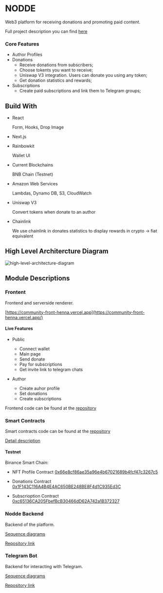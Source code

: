 # NODDE

Web3 platform for receiving donations and promoting paid content. 

Full project description you can find [here](https://elated-couch-eca.notion.site/Full-presentation-cc5fae9085d74dae97002608c9cc056a)

### Core Features

- Author Profiles
- Donations
  - Receive donations from subscribers;
  - Choose tokents you want to receive;
  - Uniswap V3 integration. Users can donate you using any token;
  - Get donation statistics and rewards;
- Subscriptions
  - Create paid subscriptions and link them to Telegram groups;

## Build With

- React 

  Form, Hooks, Drop Image
  
- Next.js

- Rainbowkit

  Wallet UI
  
- Current Blockchains

  BNB Chain (Testnet)  
  
- Amazon Web Services
 
  Lambdas, Dynamo DB, S3, CloudWatch
  
- Uniswap V3

  Convert tokens when donate to an author
- Chainlink  

  We use chainlink in donates statistics to display rewards in crypto -> fiat equivalent 

## High Level Architercture Diagram

![high-level-architecture-diagram](https://github.com/nodde-web3/.github/assets/10999015/c9537d68-f779-46a0-beae-d09cdc25b25d)

## Module Descriptions

### Frontent

Frontend and serverside renderer.

[https://community-front-henna.vercel.app](https://community-front-henna.vercel.app/)

#### Live Features

- Public
  - Connect wallet
  - Main page
  - Send donate 
  - Pay for subscriptions
  - Get invite link to telegram chats

- Author
  - Create auhor profile
  - Set donations
  - Create subscriptions

Frontend code can be found at the [repository](https://github.com/nodde-web3/community-front)

### Smart Contracts

Smart contracts code can be found at the [repository](https://github.com/nodde-web3/smart-contracts)

[Detail description](https://elated-couch-eca.notion.site/Smart-Contract-5063c1d752364e23ad0611c2e64f30d5)

#### Testnet

Binance Smart Chain:

- NFT Profile Contract
[0x66e8cf86ae35a96e4b67021689b4fcf47c3267c5](https://testnet.bscscan.com/address/0x66e8cf86ae35a96e4b67021689b4fcf47c3267c5#code)

- Donations Contract
[0x1F143C116A4B4E4AC650BE248BE8F4d1C935Ed3C](https://testnet.bscscan.com/address/0x1F143C116A4B4E4AC650BE248BE8F4d1C935Ed3C#code)

- Subscrioption Contract
[0xc65136CA205FbefBcB30466dD62A742a1B372327](https://testnet.bscscan.com/address/0xc65136CA205FbefBcB30466dD62A742a1B372327#code)


### Nodde Backend

Backend of the platform.

[Sequence diagrams](https://elated-couch-eca.notion.site/Backend-56e08b8188634ff0b2939ddb7cf1ec84)

[Repository link](https://github.com/nodde-web3/nodde-backend)

### Telegram Bot

Backend for interacting with Telegram.

[Sequence diagrams](https://elated-couch-eca.notion.site/Backend-56e08b8188634ff0b2939ddb7cf1ec84)

[Repository link](https://github.com/nodde-web3/community-telegram-lambdas)

